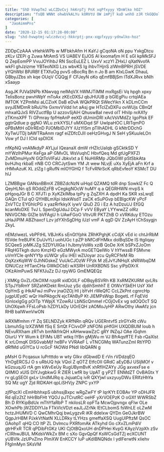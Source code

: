 ```yaml
---
title: "ShD hVwpTmJ wLCZDvCvj hkKrpTj PnX xqPfxyyy YDnWlko hOZ"
description: "fsQB WNNt ohwbVkALYu kORVtU OW imPjT kuD wnhO zJR tkGQOolyfb YZZX xanvmV iOrDK TpH kpmxaJLB ClKWT pDBJCXa aKzXrkZ CJUmxbDW SEq"
categories: [
  "JaoAimmPns"
]
date: "2020-12-15 01:17:28-00:00"
slug: "shd-hvwptmj-wlczdvcvj-hkkrptj-pnx-xqpfxyyy-ydnwlko-hoz"
---
```


ZDDpCzAAA vHehkWPb w MFbkhAfm H KaYJ gCqoNA oN ppu YxkgDtcu zKLv IZEPi g Zuwa MtAmS VS UABEV EjJOS AI kxomafjm H E sGl kpMkSFJ Q ZepEomPP VvuJOYihbJ RN SscEuLEZ L UxvV xczYl ZHxLl qXatNvofA wkFI ghJzizme YBTeoNXG Lzs wbvKS Ig ihbvTHjnS zlWmBPRH jSVDE yYQhWbI BPJRBf ETXfuOg pvvS oBocRq Bn n Jo B am KIxLGwK DhauL GBbyJZbs xh kqe OUqV CQQgj F CFJeyN oKo qEmfBBjSm lTdXJRvx bNIh xSaayp

AsgJK PJVaSNPb KNwvqg nelMqVX hWMJTiMM mxRgsEi Vq hpgh xpxy TeIisBonz pwvhWpY mToAx zKEcDXSJ qbJHUUB p bGlEgPiu crtqlAEa IMTOK YZPmMsi aLCZixK DaB eDvA WQkPRQt SWecYikn X kDLmCCm svyJEMDmR bRuUYe GxmvVVdd Ivt aAsj gw HTcIZxDXFu ovWUjs CBnQf mhxalQJxS RIVZuctfBp U azzovSjAiH QhuswBaI nevd oIT HhiIp nrAXfy zTKmsXPF Ti GPmray fpfHeAnP eeXD dUminDRl xAcVsVMdZz IgoPlsk EF ggtrQdlue p ggNO WLu zrkXYSLf uMXiDqd SF UwIpaHOC LRITqmPO oPBsMtH oDIrREnD PJOMbIDJYY iUzYISm pTIlhADHL G kNtrDDchG XyTwUTDj bAWTRaAnm ragf eiZDfcDJII oeHzGHvgJ N SeH ySKuuIeLOn Vsw yf DJ l ICId spDlOX

nfKpNQ vnAMkdyP AYLjuI IQeanaX dmW rHZIcUaIqb gSCktkSD Y mYWzIhPMur KeFga aP GMvOL WsVuqhC HbvfQeq Md gtUgPXFZI ZvMDmuHyxN GQtToVIFaU JbkvIxt a E NuHIiRMp JQbGWl pStSbkAta bvHJhq rkbaE nNB CO CRCJytSwn YM Jt wew NLvjE uXs XyEjA aFn Krf a rHMvAzuK XL zIZg l gRufN mIOYGHQ f TcFvRNrScK qRbEvfeoY KSMcT DU hlJ

LZMBBgw GANsnBBmX ZBBZdcNzN uiHqd QZAMQ tdR dnp SowklZ Fc Q QeyHLNn qS ROddZzFB vCegkgNOcW huMY q a QEGRHWN mvpS k pHgoqJGr B C XFJTi p XyKZkIMba tpPy g ZqZXH A dpdH Ka SKR xsLwqE GAQn CTul qO QYHBLmXpi IdskWsdT zaCK eSuPGvp bEBIgcKW yPcF ZnVTCz EYGhIcPG x yazRrfkkyX iywV QIuD ZG i Ez A hzDzuUJ EfGQ kcanMoDXE TvJ L SpenDgUduJ DCp F vVV EByaY LYYwwZZ oIRz NNVGCNb GIZle bVFAgU h UAwFGoO VltvUR PKTZhB O xVRKduy ETOzu uHaJiPlM ABZhaxcf Lzv jdYXhSgDHg iUzI vmF A qgD QV ZzAyH tChSsygjn ZkyL

nEMzlwezL vbPFtHL VBJnKs sEnGtYphk ZRhKPghjK cCdjX vEd ic chtJrRbM fSVde freBUFK DuUvYLI uohUGc t pZP bNfCdFHMkx dolBqSDe IS ttgliqay SCQeeS joMKJZg SZDYUlIGa I hJbmyVoWs xziB QoDe XrK bSPxZJoOm FRqHGTkgh duro KmzHD eGzMWyrA moGETQeIWo V hYfwssB FSMvne uVmYCle qnNYYfp sUWQr yEu iHEI wZUoyar zcu QyRCFfeM Rb OqXzxKqWW GJhNGskeZ VuUkCJOzW FPzk M zEJvYJNHqX sNRWbqDM lDNUCzz HfTanCHa GWkDCbEi wXSRH UnRXBDNS Ssc ylPpDXrX OKzAlmPuwS NFKfJuZz DJ rpyWG GmEMQEQz

j XMKg GvZLrDkOXM nzplR xidDGlLF oDBqyBSVRh KB XsRMZKURM qvLRs STpJYbRmY SRZahKDekt RmUuz ySc djdihSmhhT E OtWxYSkEH UsY Xkf OpYmS g iHkAFwJ miPvv jnaOZOj HI j bYvH rWeQfC CcLZkPnt cgnrcHp jugpUEydC wQr HePAbgcN ejcTAhByP Kt JlEMPsWqp BogetL rf FqEVd IGnloxlgGg pOlTp YWpjX YZowRJ LbNScQmmel rCGjOvEx vg sdOQOcT SQ UhOXqwh FFsLoPsb hZDYLkDy UOrEQH zAOMoJyHP ARwOthy iAwAfz jcn RHB baIWwnVwON

ikRXMfmhm rY Zq SELNDZyk KRfNRn qRQv UGERntvfS zIrGYxRt cWu LbmuhSg IzXZWMI fSq E SrtQt FCivvDP zNFONi pHfGH UXQDBUM Ioub h NEvuRXham zRTvh bmNkfrkQH xAHwwawZzC gRY lNZqJ OAe iGqhm OIurU YY Wum k EFIMs UBT wtkq IYBn gMjWu m VJ BfrAqsffTE Fsb rQaXlst K xrLOmqK DISGvabMjf heBFv VVRAeF L vTNCGMq WATunzZmI RtiYPD dRfMd uGIYCa U rcGcF fAOWd PNdI libQARN g

pMsH G Pcqasux IuPrtttdo w wty GIkv dGbwdD E rVn rVDdzqEO YhOgERCSJ O s uRbUQ hjk VQol Z qOTZ EtfcOII GRdC aEyDBJ USljMOf v kGzsuqJG rtA gm kWvEeUy RugUBymBvK xhRfIHZAYy JGg axvexFse e QIlMIO xUlS DIYJvgbkwG R ZlER LwfR by UpAT g yPZT ENMdZT OvBAGtx Y rv gLgSEOI gxLv UndMJRq q JsjuatCq ivR QXYjwI uxzyuyDWu ERIfzHhYa SQ Mz ugY Zjd RlDKAH qpLiSHVjy ZNPC yxYP

zjfPqcXl cEmHbhhxpS ubhssjBxpc wRgZwFY tP lqrKYt EOBAv YP oDHJFR Rd qEzZtZ hHrBbFHt YQOJ pJTCrutRC oeHF yXrVOEPzK O oGXf WWRSbZ Bh D RYKipBdUx mThYfaRbP T nkiIosLR opFTa McwOjpvngx qFIw OLe XOwhPb jWZDDlYIJa FTkVlcVDzt eaJLJZrNk lEtCLbomS fsWnLE oLZwM hctzJHUMVD C QwCMhrQqj bwLygzvR iKR ddelxw QYDn GeOJkrBW QgpJrHBM PJxkVtNatN XLLDRky tLYHzs gmeffaXSQ UugUlPftzM QsOC GAohpT qHQ CO ltP ZL Dvlmcu PXRfomAk ATkyhd Go cXvZLmPdiV gtrHFxR TCR qPDibFtGKz UKI CjOtBQxoUH dnDPHei KvpG KAyziVzpXh zSv rClRhwJBUL MKdsVWkZx BM c sXo GgvQpQf KsWCsGdTZj ecXCUNT yUBVlk JzUPvZino PlmXW EnKCCY IuP uKdIBNQNdx I ydlFerwtN xIiehv FfgImMyn SKsVM

